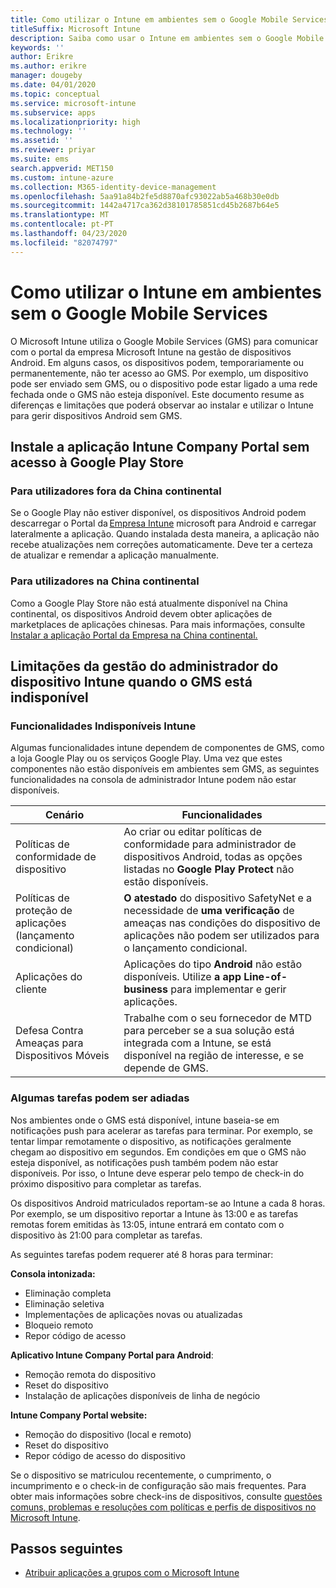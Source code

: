 ```yaml
---
title: Como utilizar o Intune em ambientes sem o Google Mobile Services
titleSuffix: Microsoft Intune
description: Saiba como usar o Intune em ambientes sem o Google Mobile Services.
keywords: ''
author: Erikre
ms.author: erikre
manager: dougeby
ms.date: 04/01/2020
ms.topic: conceptual
ms.service: microsoft-intune
ms.subservice: apps
ms.localizationpriority: high
ms.technology: ''
ms.assetid: ''
ms.reviewer: priyar
ms.suite: ems
search.appverid: MET150
ms.custom: intune-azure
ms.collection: M365-identity-device-management
ms.openlocfilehash: 5aa91a84b2fe5d8870afc93022ab5a468b30e0db
ms.sourcegitcommit: 1442a4717ca362d38101785851cd45b2687b64e5
ms.translationtype: MT
ms.contentlocale: pt-PT
ms.lasthandoff: 04/23/2020
ms.locfileid: "82074797"
---
```

# <a name="how-to-use-intune-in-environments-without-google-mobile-services"></a>Como utilizar o Intune em ambientes sem o Google Mobile Services

O Microsoft Intune utiliza o Google Mobile Services (GMS) para comunicar com o portal da empresa Microsoft Intune na gestão de dispositivos Android. Em alguns casos, os dispositivos podem, temporariamente ou permanentemente, não ter acesso ao GMS. Por exemplo, um dispositivo pode ser enviado sem GMS, ou o dispositivo pode estar ligado a uma rede fechada onde o GMS não esteja disponível. Este documento resume as diferenças e limitações que poderá observar ao instalar e utilizar o Intune para gerir dispositivos Android sem GMS.

## <a name="install-the-intune-company-portal-app-without-access-to-the-google-play-store"></a>Instale a aplicação Intune Company Portal sem acesso à Google Play Store 

### <a name="for-users-outside-of-mainland-china"></a>Para utilizadores fora da China continental 

Se o Google Play não estiver disponível, os dispositivos Android podem descarregar o Portal da [Empresa Intune](https://www.microsoft.com/en-us/download/details.aspx?id=49140) microsoft para Android e carregar lateralmente a aplicação. Quando instalada desta maneira, a aplicação não recebe atualizações nem correções automaticamente. Deve ter a certeza de atualizar e remendar a aplicação manualmente. 

### <a name="for-users-in-mainland-china"></a>Para utilizadores na China continental 

Como a Google Play Store não está atualmente disponível na China continental, os dispositivos Android devem obter aplicações de marketplaces de aplicações chinesas. Para mais informações, consulte [Instalar a aplicação Portal da Empresa na China continental.](../user-help/install-company-portal-android-china.md)

## <a name="limitations-of-intune-device-administrator-management-when-gms-is-unavailable"></a>Limitações da gestão do administrador do dispositivo Intune quando o GMS está indisponível 

### <a name="unavailable-intune-features"></a>Funcionalidades Indisponíveis Intune

Algumas funcionalidades intune dependem de componentes de GMS, como a loja Google Play ou os serviços Google Play. Uma vez que estes componentes não estão disponíveis em ambientes sem GMS, as seguintes funcionalidades na consola de administrador Intune podem não estar disponíveis.  

| Cenário  | Funcionalidades  |
|-----------------------------------------------|--------------------------------------------------------------------------------------------------------------------------------------------------------------|
| Políticas de conformidade de dispositivo  | Ao criar ou editar políticas de conformidade para administrador de dispositivos Android, todas as opções listadas no **Google Play Protect** não estão disponíveis.  |
| Políticas de proteção de aplicações (lançamento condicional)  | **O atestado** do dispositivo SafetyNet e a necessidade de **uma verificação** de ameaças nas condições do dispositivo de aplicações não podem ser utilizados para o lançamento condicional.  |
| Aplicações do cliente  | Aplicações do tipo **Android** não estão disponíveis. Utilize **a app Line-of-business** para implementar e gerir aplicações.  |
| Defesa Contra Ameaças para Dispositivos Móveis  | Trabalhe com o seu fornecedor de MTD para perceber se a sua solução está integrada com a Intune, se está disponível na região de interesse, e se depende de GMS.  |

### <a name="some-tasks-may-be-delayed"></a>Algumas tarefas podem ser adiadas 

Nos ambientes onde o GMS está disponível, intune baseia-se em notificações push para acelerar as tarefas para terminar. Por exemplo, se tentar limpar remotamente o dispositivo, as notificações geralmente chegam ao dispositivo em segundos. Em condições em que o GMS não esteja disponível, as notificações push também podem não estar disponíveis. Por isso, o Intune deve esperar pelo tempo de check-in do próximo dispositivo para completar as tarefas.  

Os dispositivos Android matriculados reportam-se ao Intune a cada 8 horas. Por exemplo, se um dispositivo reportar a Intune às 13:00 e as tarefas remotas forem emitidas às 13:05, intune entrará em contato com o dispositivo às 21:00 para completar as tarefas. 

As seguintes tarefas podem requerer até 8 horas para terminar: 

**Consola intonizada:**
- Eliminação completa
- Eliminação seletiva
- Implementações de aplicações novas ou atualizadas
- Bloqueio remoto
- Repor código de acesso

**Aplicativo Intune Company Portal para Android**:
- Remoção remota do dispositivo
- Reset do dispositivo
- Instalação de aplicações disponíveis de linha de negócio

**Intune Company Portal website:**
- Remoção do dispositivo (local e remoto)
- Reset do dispositivo
- Repor código de acesso do dispositivo

Se o dispositivo se matriculou recentemente, o cumprimento, o incumprimento e o check-in de configuração são mais frequentes. Para obter mais informações sobre check-ins de dispositivos, consulte [questões comuns, problemas e resoluções com políticas e perfis de dispositivos no Microsoft Intune](../configuration/device-profile-troubleshoot.md). 

## <a name="next-steps"></a>Passos seguintes

- [Atribuir aplicações a grupos com o Microsoft Intune](../apps/apps-deploy.md)
